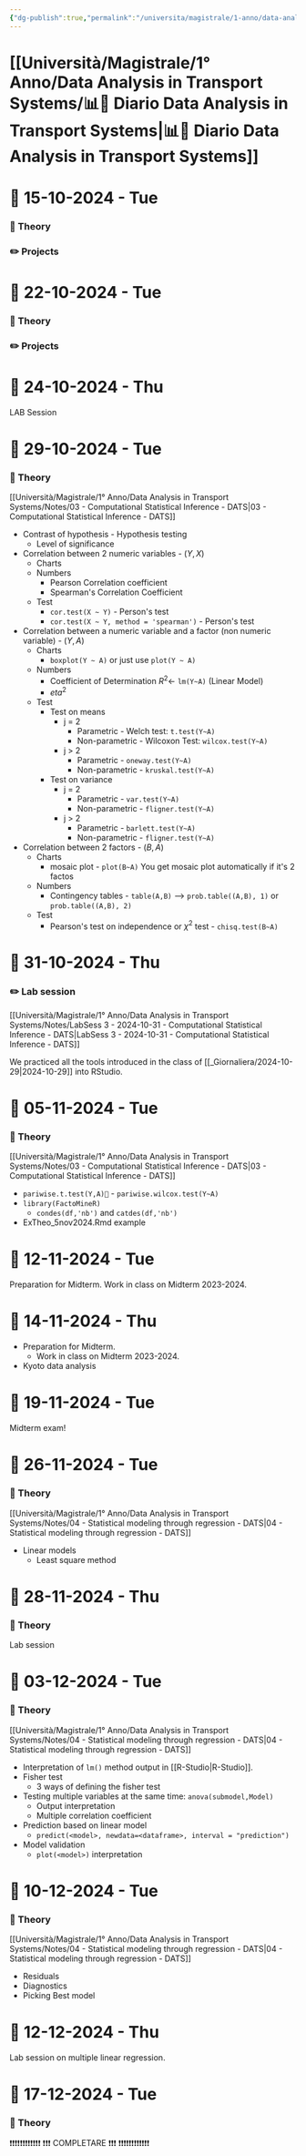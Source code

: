 ```yaml
---
{"dg-publish":true,"permalink":"/universita/magistrale/1-anno/data-analysis-in-transport-systems/diario-data-analysis-in-transport-systems/","tags":["UNI"]}
---
```


# [[Università/Magistrale/1° Anno/Data Analysis in Transport Systems/📊📔 Diario Data Analysis in Transport Systems\|📊📔 Diario Data Analysis in Transport Systems]]


# 📆  15-10-2024 - Tue

### 📝 Theory

### ✏️ Projects


# 📆  22-10-2024 - Tue

### 📝 Theory

### ✏️ Projects


# 📆  24-10-2024 - Thu

LAB Session


# 📆  29-10-2024 - Tue

### 📝 Theory

[[Università/Magistrale/1° Anno/Data Analysis in Transport Systems/Notes/03 - Computational Statistical Inference - DATS\|03 - Computational Statistical Inference - DATS]]
- Contrast of hypothesis - Hypothesis testing
	- Level of significance
- Correlation between 2 numeric variables - $(Y,X)$
	- Charts
	- Numbers
		- Pearson Correlation coefficient
		- Spearman's Correlation Coefficient
	- Test
		- `cor.test(X ~ Y)` - Person's test
		- `cor.test(X ~ Y, method = 'spearman')` - Person's test
- Correlation between a numeric variable and a factor (non numeric variable) - $(Y,A)$
	- Charts
		- `boxplot(Y ~ A)` or just use `plot(Y ~ A)`
	- Numbers
		- Coefficient of Determination $R^{2} \longleftarrow$ `lm(Y~A)` (Linear Model)
		- $eta^2$
	- Test
		- Test on means
			- j = 2
				- Parametric - Welch test: `t.test(Y~A)`
				- Non-parametric - Wilcoxon Test: `wilcox.test(Y~A)`
			- j > 2
				- Parametric - `oneway.test(Y~A)`
				- Non-parametric - `kruskal.test(Y~A)`
		- Test on variance
			- j = 2
				- Parametric - `var.test(Y~A)`
				- Non-parametric - `fligner.test(Y~A)`
			- j > 2
				- Parametric - `barlett.test(Y~A)`
				- Non-parametric - `fligner.test(Y~A)`
- Correlation between 2 factors - $(B,A)$
	- Charts
		- mosaic plot - `plot(B~A)` You get mosaic plot automatically if it's 2 factos
	- Numbers
		- Contingency tables - `table(A,B)` --> `prob.table((A,B), 1)` or `prob.table((A,B), 2)`
	- Test
		- Pearson's test on independence or $\chi^{2}$ test - `chisq.test(B~A)`





# 📆  31-10-2024 - Thu

### ✏️ Lab session

[[Università/Magistrale/1° Anno/Data Analysis in Transport Systems/Notes/LabSess 3 - 2024-10-31 - Computational Statistical Inference - DATS\|LabSess 3 - 2024-10-31 - Computational Statistical Inference - DATS]]

We practiced all the tools introduced in the class of [[_Giornaliera/2024-10-29\|2024-10-29]] into RStudio.


# 📆  05-11-2024 - Tue

### 📝 Theory

[[Università/Magistrale/1° Anno/Data Analysis in Transport Systems/Notes/03 - Computational Statistical Inference - DATS\|03 - Computational Statistical Inference - DATS]]
- `pariwise.t.test(Y,A)` - `pariwise.wilcox.test(Y~A)`
- `library(FactoMineR)`
	- `condes(df,'nb')` and `catdes(df,'nb')`
- ExTheo_5nov2024.Rmd example


# 📆  12-11-2024 - Tue

Preparation for Midterm.
Work in class on Midterm 2023-2024.


# 📆  14-11-2024 - Thu

- Preparation for Midterm.
	- Work in class on Midterm 2023-2024.
- Kyoto data analysis


# 📆  19-11-2024 - Tue

Midterm exam!


# 📆  26-11-2024 - Tue

### 📝 Theory

[[Università/Magistrale/1° Anno/Data Analysis in Transport Systems/Notes/04 - Statistical modeling through regression - DATS\|04 - Statistical modeling through regression - DATS]]
- Linear models
	- Least square method


# 📆  28-11-2024 - Thu

### 📝 Theory

Lab session


# 📆  03-12-2024 - Tue


### 📝 Theory

[[Università/Magistrale/1° Anno/Data Analysis in Transport Systems/Notes/04 - Statistical modeling through regression - DATS\|04 - Statistical modeling through regression - DATS]]
- Interpretation of `lm()` method output in [[R-Studio\|R-Studio]].
- Fisher test
	- 3 ways of defining the fisher test
- Testing multiple variables at the same time: `anova(submodel,Model)`
	- Output interpretation
	- Multiple correlation coefficient
- Prediction based on linear model
	- `predict(<model>, newdata=<dataframe>, interval = "prediction")`
- Model validation
	- `plot(<model>)` interpretation


# 📆  10-12-2024 - Tue

### 📝 Theory

[[Università/Magistrale/1° Anno/Data Analysis in Transport Systems/Notes/04 - Statistical modeling through regression - DATS\|04 - Statistical modeling through regression - DATS]]
- Residuals
- Diagnostics
- Picking Best model


# 📆  12-12-2024 - Thu

Lab session on multiple linear regression.


# 📆  17-12-2024 - Tue

### 📝 Theory

❗❗❗❗❗❗❗❗❗❗❗❗
❗❗❗ COMPLETARE ❗❗❗
❗❗❗❗❗❗❗❗❗❗❗❗
